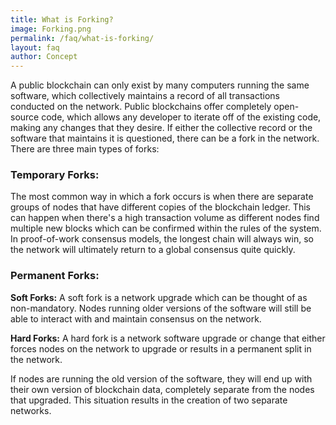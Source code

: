 ```yaml
---
title: What is Forking?
image: Forking.png
permalink: /faq/what-is-forking/
layout: faq
author: Concept
---
```

<span>A public blockchain can only exist by many computers running the same software, which collectively maintains a record of all transactions conducted on the network. Public blockchains offer completely open-source code, which allows any developer to iterate off of the existing code, making any changes that they desire. If either the collective record or the software that maintains it is questioned, there can be a fork in the network. There are three main types of forks:</span>

<h3>Temporary Forks:</h3>
<span>The most common way in which a fork occurs is when there are separate groups of nodes that have different copies of the blockchain ledger. This can happen when there's a high transaction volume as different nodes find multiple new blocks which can be confirmed within the rules of the system. In proof-of-work consensus models, the longest chain will always win, so the network will ultimately return to a global consensus quite quickly.</span>

<h3>Permanent Forks:</h3>

<strong>Soft Forks:</strong>
<span>A soft fork is a network upgrade which can be thought of as non-mandatory. Nodes running older versions of the software will still be able to interact with and maintain consensus on the network.</span>

<strong>Hard Forks:</strong>
<span>A hard fork is a network software upgrade or change that either forces nodes on the network to upgrade or results in a permanent split in the network.</span>

<span>If nodes are running the old version of the software, they will end up with their own version of blockchain data, completely separate from the nodes that upgraded. This situation results in the creation of two separate networks.</span>
